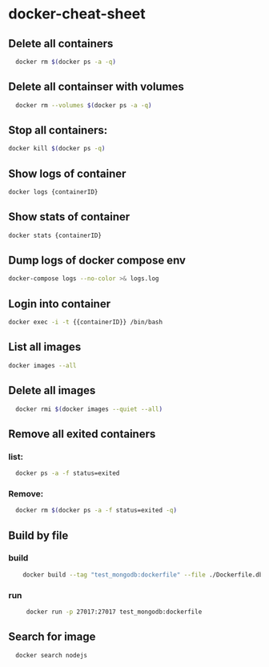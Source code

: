 # docker-cheat-sheet

## Delete all containers

```bash
  docker rm $(docker ps -a -q)
```
## Delete all containser with volumes

```bash
  docker rm --volumes $(docker ps -a -q)
```

## Stop all containers:

```bash
docker kill $(docker ps -q)
```

## Show logs of container 

```bash
docker logs {containerID}
```

## Show stats of container 

```bash
docker stats {containerID}
```

## Dump logs of docker compose env  

```bash
docker-compose logs --no-color >& logs.log
```
## Login into container

```bash
docker exec -i -t {{containerID}} /bin/bash
```

## List all images

```bash
docker images --all
```

## Delete all images

```bash
  docker rmi $(docker images --quiet --all)
```

## Remove all exited containers

###  list:

```bash
  docker ps -a -f status=exited
```

### Remove:
```bash
  docker rm $(docker ps -a -f status=exited -q)
```

## Build by file

### build

```bash
    docker build --tag "test_mongodb:dockerfile" --file ./Dockerfile.db .
```

### run  

```bash
     docker run -p 27017:27017 test_mongodb:dockerfile 
```

## Search for image

```bash
  docker search nodejs
```
